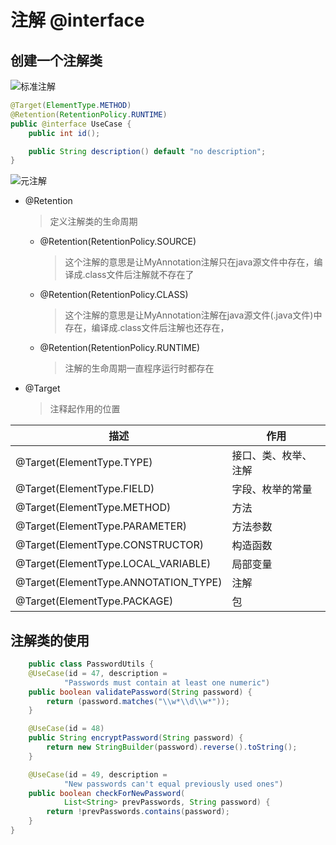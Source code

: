 # 注解 @interface

## 创建一个注解类

![标准注解](img/ann_002.png)

```java
@Target(ElementType.METHOD)
@Retention(RetentionPolicy.RUNTIME)
public @interface UseCase {
    public int id();

    public String description() default "no description";
}
```

![元注解](img/ann_001.png)

- @Retention
  >定义注解类的生命周期
  - @Retention(RetentionPolicy.SOURCE)
    >这个注解的意思是让MyAnnotation注解只在java源文件中存在，编译成.class文件后注解就不存在了
  - @Retention(RetentionPolicy.CLASS)
    >这个注解的意思是让MyAnnotation注解在java源文件(.java文件)中存在，编译成.class文件后注解也还存在，
  - @Retention(RetentionPolicy.RUNTIME)
    >注解的生命周期一直程序运行时都存在
- @Target
  >注释起作用的位置

|描述|作用|
|--|--|
|@Target(ElementType.TYPE)|接口、类、枚举、注解|
|@Target(ElementType.FIELD)|字段、枚举的常量|
|@Target(ElementType.METHOD)|方法|
|@Target(ElementType.PARAMETER)|方法参数|
|@Target(ElementType.CONSTRUCTOR)|构造函数|
|@Target(ElementType.LOCAL_VARIABLE)|局部变量|
|@Target(ElementType.ANNOTATION_TYPE)|注解|
|@Target(ElementType.PACKAGE)|包|

## 注解类的使用

```java
    public class PasswordUtils {
    @UseCase(id = 47, description =
            "Passwords must contain at least one numeric")
    public boolean validatePassword(String password) {
        return (password.matches("\\w*\\d\\w*"));
    }

    @UseCase(id = 48)
    public String encryptPassword(String password) {
        return new StringBuilder(password).reverse().toString();
    }

    @UseCase(id = 49, description =
            "New passwords can't equal previously used ones")
    public boolean checkForNewPassword(
            List<String> prevPasswords, String password) {
        return !prevPasswords.contains(password);
    }
}
```